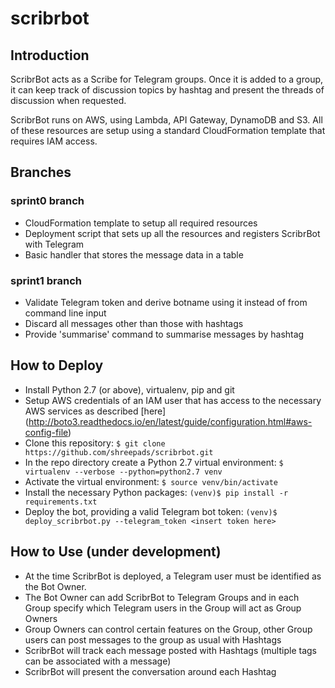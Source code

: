 # scribrbot

## Introduction

ScribrBot acts as a Scribe for Telegram groups. Once it is added to a 
group, it can keep track of discussion topics by hashtag and present the
threads of discussion when requested.

ScribrBot runs on AWS, using Lambda, API Gateway, DynamoDB and S3. All of
these resources are setup using a standard CloudFormation template that
requires IAM access.


## Branches

### sprint0 branch
* CloudFormation template to setup all required resources
* Deployment script that sets up all the resources and registers ScribrBot
with Telegram
* Basic handler that stores the message data in a table

### sprint1 branch
* Validate Telegram token and derive botname using it instead of from
command line input
* Discard all messages other than those with hashtags
* Provide 'summarise' command to summarise messages by hashtag


## How to Deploy

* Install Python 2.7 (or above), virtualenv, pip and git
* Setup AWS credentials of an IAM user that has access to the necessary
AWS services as described [here]
(http://boto3.readthedocs.io/en/latest/guide/configuration.html#aws-config-file)
* Clone this repository: 
`$ git clone https://github.com/shreepads/scribrbot.git`
* In the repo directory create a Python 2.7 virtual environment:
`$ virtualenv --verbose --python=python2.7 venv`
* Activate the virtual environment:
`$ source venv/bin/activate`
* Install the necessary Python packages:
`(venv)$ pip install -r requirements.txt`
* Deploy the bot, providing a valid Telegram bot token:
`(venv)$ deploy_scribrbot.py --telegram_token <insert token here>`


## How to Use (under development)

* At the time ScribrBot is deployed, a Telegram user must be identified as the
 Bot Owner.
* The Bot Owner can add ScribrBot to Telegram Groups and in each Group specify
which Telegram users in the Group will act as Group Owners
* Group Owners can control certain features on the Group, other Group users
can post messages to the group as usual with Hashtags
* ScribrBot will track each message posted with Hashtags (multiple tags can be
associated with a message)
* ScribrBot will present the conversation around each Hashtag

